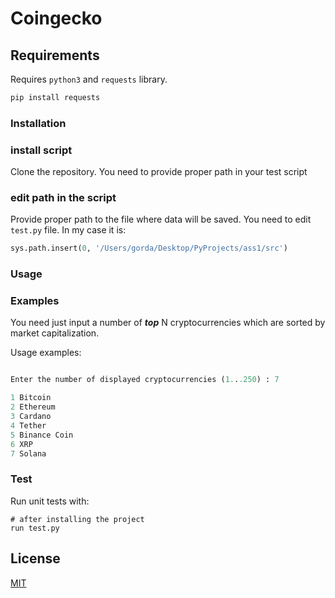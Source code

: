 # Coingecko
## Requirements

Requires `python3` and `requests` library.

```sh
pip install requests
```
### Installation

### install script

Clone the repository. You need to provide proper path in your test script

### edit path in the script

Provide proper path to the file where data will be saved. You need to edit `test.py` file. In my case it is:

```python
sys.path.insert(0, '/Users/gorda/Desktop/PyProjects/ass1/src')
```


### Usage


### Examples

You need just input a number of **_top_** N cryptocurrencies which are sorted by market capitalization.

Usage examples:

```python

Enter the number of displayed cryptocurrencies (1...250) : 7

1 Bitcoin     
2 Ethereum    
3 Cardano     
4 Tether      
5 Binance Coin
6 XRP
7 Solana

```

### Test

Run unit tests with:

```
# after installing the project
run test.py
```

## License
[MIT](https://choosealicense.com/licenses/mit/)
